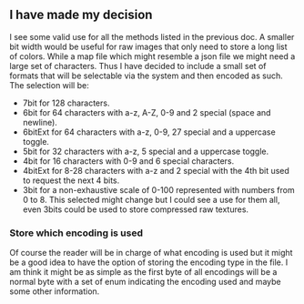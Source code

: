 ## I have made my decision
I see some valid use for all the methods listed in the previous doc. A smaller bit width would be useful for raw images that only need to store a long list of colors. While a map file which might resemble a json file we might need a large set of characters.
Thus I have decided to include a small set of formats that will be selectable via the system and then encoded as such. The selection will be:
- 7bit for 128 characters.
- 6bit for 64 characters with a-z, A-Z, 0-9 and 2 special (space and newline).
- 6bitExt for 64 characters with a-z, 0-9, 27 special and a uppercase toggle.
- 5bit for 32 characters with a-z, 5 special and a uppercase toggle.
- 4bit for 16 characters with 0-9 and 6 special characters.
- 4bitExt for 8-28 characters with a-z and 2 special with the 4th bit used to request the next 4 bits.
- 3bit for a non-exhaustive scale of 0-100 represented with numbers from 0 to 8.
This selected might change but I could see a use for them all, even 3bits could be used to store compressed raw textures.
### Store which encoding is used
Of course the reader will be in charge of what encoding is used but it might be a good idea to have the option of storing the encoding type in the file. I am think it might be as simple as the first byte of all encodings will be a normal byte with a set of enum indicating the encoding used and maybe some other information.